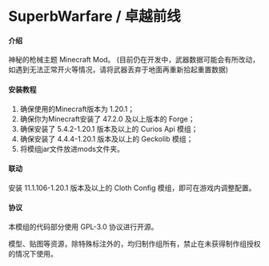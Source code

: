 # SuperbWarfare / 卓越前线

#### 介绍
神秘的枪械主题 Minecraft Mod。
(目前仍在开发中，武器数据可能会有所改动，如遇到无法正常开火等情况，请将武器丢弃于地面再重新拾起重置数据)

#### 安装教程

1.  确保使用的Minecraft版本为 1.20.1；
2.  确保你为Minecraft安装了 47.2.0 及以上版本的 Forge；
3.  确保安装了 5.4.2-1.20.1 版本及以上的 Curios Api 模组；
4.  确保安装了 4.4.4-1.20.1 版本及以上的 Geckolib 模组；
5.  将模组jar文件放进mods文件夹。

#### 联动
安装 11.1.106-1.20.1 版本及以上的 Cloth Config 模组，即可在游戏内调整配置。

#### 协议
本模组的代码部分使用 GPL-3.0 协议进行开源。

模型、贴图等资源，除特殊标注外的，均归制作组所有，禁止在未获得制作组授权的情况下使用。

